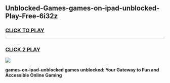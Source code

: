 
## Unblocked-Games-games-on-ipad-unblocked-Play-Free-6i32z
<h3>
<a href="https://premium76.site?title=games-on-ipad-unblocked&ref=19M">CLICK TO PLAY</a></h3>
<hr>

<h3>
<a href="https://premium76.site?title=games-on-ipad-unblocked&ref=19M">CLICK 2 PLAY</a>
  
</h3>

<a href="https://premium76.site?title=games-on-ipad-unblocked&ref=19M"><img src="https://clearcache.store/games.png"></a>


**games-on-ipad-unblocked games unblocked: Your Gateway to Fun and Accessible Online Gaming**
